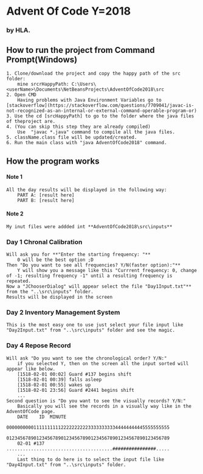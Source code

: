 # Advent Of Code Y=2018
### by HLA.

## How to run the project from Command Prompt(Windows)
    1. Clone/download the project and copy the happy path of the src folder:
        mine srcrHappyPath: C:\Users\<userName>\Documents\NetBeansProjects\AdventOfCode2018\src
    2. Open CMD
        Having problems with Java Environment Variables go to [stackoverflow](https://stackoverflow.com/questions/7709041/javac-is-not-recognized-as-an-internal-or-external-command-operable-program-or)
    3. Use the cd [srcHappyPath] to go to the folder where the java files of theproject are.
    4. (You can skip this step they are already compiled)
        Use  "javac *.java" command to compile all the java files.
    5. className.class file will be updated/created.
    6. Run the main class with "java AdventOfCode2018" command.


## How the program works
#### Note 1
    All the day results will be displayed in the following way:
        PART A: [result here]
        PART B: [result here]
#### Note 2
    My inut files were addded int **AdventOfCode2018\src\inputs**
        
### Day 1 Chronal Calibration
    Will ask you for **"Enter the starting frequency: "** 
        0 will be the best option ;D
    Then "Do you want to see all frequencies? Y/N(faster option):"**
        Y will show you a message like this "Currrent frequency: 0, change of -1; resulting frequency -1" until a resulting frequency is repeated.
    Now a "JChooserDialog" will appear select the file "Day1Input.txt"** from the "..\src\inputs" folder. 
    Results will be displayed in the screen

### Day 2 Inventory Management System
    This is the most easy one to use just select your file input like "Day2Input.txt" from "..\src\inputs" folder and see the magic.
    
### Day 4 Repose Record
    Will ask "Do you want to see the chronological order? Y/N:"
        if you selected Y, then on the screen all the input sorted will appear like below.
        [1518-02-01 00:02] Guard #137 begins shift
        [1518-02-01 00:39] falls asleep
        [1518-02-01 00:55] wakes up
        [1518-02-01 23:56] Guard #2441 begins shift
        ...
    Second question is "Do you want to see the visually records? Y/N:"
        Basically you will see the records in a visually way like in the AdventOfCode page.
        DATE    ID  MINUTE
                    000000000011111111112222222222333333333344444444445555555555
                    012345678901234567890123456789012345678901234567890123456789
        02-01 #137  .......................................################.....
        ...
        Last thing to do here is to select the input file like "Day4Input.txt" from "..\src\inputs" folder.
